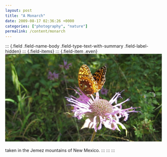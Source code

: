 ```yaml
---
layout: post
title: "A Monarch"
date: 2009-08-17 02:36:26 +0000
categories: ["photography", "nature"]
permalink: /content/monarch
---
```

::: {.field .field-name-body .field-type-text-with-summary .field-label-hidden}
::: {.field-items}
::: {.field-item .even}
![](/sites/default/files/monarch_1.jpg)\
\
taken in the Jemez mountains of New Mexico.
:::
:::
:::

